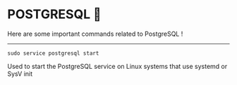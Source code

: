 # POSTGRESQL 🐋

Here are some important commands related to PostgreSQL !

---

```
sudo service postgresql start
```

Used to start the PostgreSQL service on Linux systems that use systemd or SysV init
